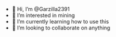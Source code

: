 - 👋 Hi, I’m @Garzilla2391
- 👀 I’m interested in mining 
- 🌱 I’m currently learning how to use this 
- 💞️ I’m looking to collaborate on anything 

<!---
Garzilla2391/Garzilla2391 is a ✨ special ✨ repository because its `README.md` (this file) appears on your GitHub profile.
You can click the Preview link to take a look at your changes.
--->
